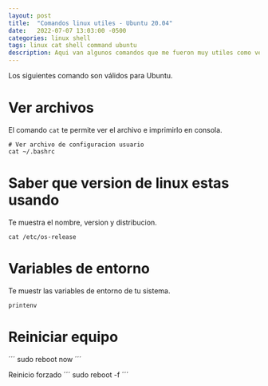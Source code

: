 ```yaml
---
layout: post
title:  "Comandos linux utiles - Ubuntu 20.04"
date:   2022-07-07 13:03:00 -0500
categories: linux shell
tags: linux cat shell command ubuntu
description: Aqui van algunos comandos que me fueron muy utiles como ver archivos, y mostrar la version de la distribucion.
---
```


Los siguientes comando son válidos para Ubuntu.

# Ver archivos

El comando `cat` te permite ver el archivo e imprimirlo en consola.

```
# Ver archivo de configuracion usuario
cat ~/.bashrc
```

# Saber que version de linux estas usando

Te muestra el nombre, version y distribucion.

```
cat /etc/os-release
```

# Variables de entorno

Te muestr las variables de entorno de tu sistema.

```
printenv
```

# Reiniciar equipo
´´´
sudo reboot now
´´´

Reinicio forzado
´´´
sudo reboot -f
´´´